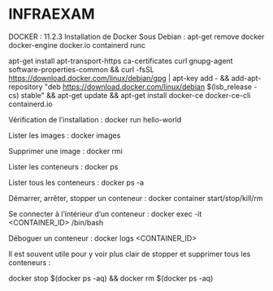 # INFRAEXAM


DOCKER :
11.2.3 Installation de Docker
Sous Debian :
apt-get remove docker docker-engine docker.io containerd runc

apt-get install apt-transport-https ca-certificates curl gnupg-agent software-properties-common &&
curl -fsSL https://download.docker.com/linux/debian/gpg | apt-key add - &&
add-apt-repository "deb https://download.docker.com/linux/debian $(lsb_release -cs) stable" &&
apt-get update &&
apt-get install docker-ce docker-ce-cli containerd.io

Vérification de l’installation :
docker run hello-world

Lister les images :
docker images

Supprimer une image :
docker rmi <IMAGE>

Lister les conteneurs :
docker ps

Lister tous les conteneurs :
docker ps -a

Démarrer, arrêter, stopper un conteneur :
docker container start/stop/kill/rm <CONTAINER>

Se connecter à l’intérieur d’un conteneur :
docker exec -it <CONTAINER_ID> /bin/bash

Déboguer un conteneur :
docker logs <CONTAINER_ID>

Il est souvent utile pour y voir plus clair de stopper et supprimer tous les conteneurs :

docker stop $(docker ps -aq) && docker rm $(docker ps -aq)
